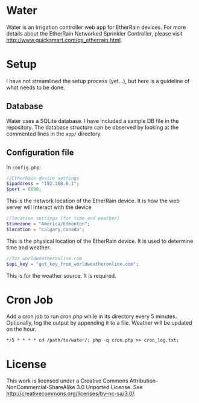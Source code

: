 # Water

Water is an Irrigation controller web app for EtherRain devices.
For more details about the EtherRain Networked Sprinkler Controller, please visit
http://www.quicksmart.com/qs_etherrain.html.

# Setup

I have not streamlined the setup process (yet...), but here is a guideline of what needs to be done.

## Database

Water uses a SQLite database. I have included a sample DB file in the repository. The database structure can
be observed by looking at the commented lines in the `app/` directory.

## Configuration file

In `config.php`:

```php
//EtherRain device settings
$ipaddress = "192.168.0.1";
$port = 8080;
```

This is the network location of the EtherRain device. It is how the web server will interact with the device

```php
//location settings (for time and weather)
$timezone = "America/Edmonton";
$location = "calgary,canada";
```

This is the physical location of the EtherRain device. It is used to determine time and weather.

```php
//for worldweatheronline.com
$api_key = "get_key_from_worldweatheronline.com";
```

This is for the weather source. It is required.

# Cron Job

Add a cron job to run cron.php while in its directory every 5 minutes. Optionally, log the output by appending it to a file.
Weather will be updated on the hour.

```
*/5 * * * * cd /path/to/water/; php -q cron.php >> cron_log.txt;
```

# License

This work is licensed under a Creative Commons Attribution-NonCommercial-ShareAlike 3.0 Unported License.
See http://creativecommons.org/licenses/by-nc-sa/3.0/.


